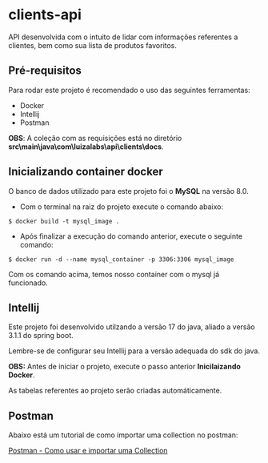 
# clients-api

API desenvolvida com o intuito de lidar com informações referentes a clientes, bem como sua lista de produtos favoritos.


## Pré-requisitos

Para rodar este projeto é recomendado o uso das seguintes ferramentas:

- Docker
- Intellij
- Postman

**OBS**: A coleção com as requisições está no diretório **src\main\java\com\luizalabs\api\clients\docs**.


## Inicializando container docker

O banco de dados utilizado para este projeto foi o **MySQL** na versão 8.0.

- Com o terminal na raiz do projeto execute o comando abaixo:
```
$ docker build -t mysql_image .
```

- Após finalizar a execução do comando anterior, execute o seguinte comando:
```
$ docker run -d --name mysql_container -p 3306:3306 mysql_image
```

Com os comando acima, temos nosso container com o mysql já funcionado.

## Intellij

Este projeto foi desenvolvido utilzando a versão 17 do java, aliado a versão 3.1.1 do spring boot.

Lembre-se de configurar seu Intellij para a versão adequada do sdk do java.

**OBS:** Antes de iniciar o projeto, execute o passo anterior **Inicilaizando Docker**.

As tabelas referentes ao projeto serão criadas automáticamente.
## Postman

Abaixo está um tutorial de como importar uma collection no postman:

[Postman - Como usar e importar uma Collection](https://suporte.agoraos.com.br/hc/pt-br/articles/5671239767579-Postman-Como-usar-e-importar-uma-Collection)

